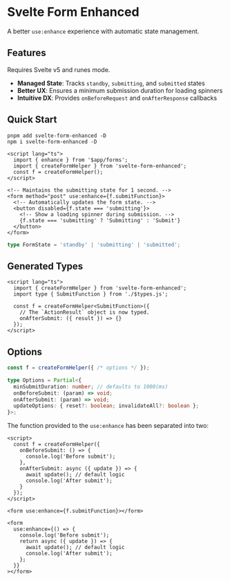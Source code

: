 # Svelte Form Enhanced

A better `use:enhance` experience with automatic state management.

## Features

Requires Svelte v5 and runes mode.

- **Managed State**: Tracks `standby`, `submitting`, and `submitted` states
- **Better UX**: Ensures a minimum submission duration for loading spinners
- **Intuitive DX**: Provides `onBeforeRequest` and `onAfterResponse` callbacks

## Quick Start

```shell
pnpm add svelte-form-enhanced -D
npm i svelte-form-enhanced -D
```

```svelte
<script lang="ts">
  import { enhance } from '$app/forms';
  import { createFormHelper } from 'svelte-form-enhanced';
  const f = createFormHelper();
</script>

<!-- Maintains the submitting state for 1 second. -->
<form method="post" use:enhance={f.submitFunction}>
  <!-- Automatically updates the form state. -->
  <button disabled={f.state === 'submitting'}>
    <!-- Show a loading spinner during submission. -->
    {f.state === 'submitting' ? 'Submitting' : 'Submit'}
  </button>
</form>
```

```ts
type FormState = 'standby' | 'submitting' | 'submitted';
```

## Generated Types

```svelte
<script lang="ts">
  import { createFormHelper } from 'svelte-form-enhanced';
  import type { SubmitFunction } from './$types.js';

  const f = createFormHelper<SubmitFunction>({
    // The `ActionResult` object is now typed.
    onAfterSubmit: ({ result }) => {}
  });
</script>
```

## Options

<!-- prettier-ignore -->
```ts
const f = createFormHelper({ /* options */ });
```

```ts
type Options = Partial<{
  minSubmitDuration: number; // defaults to 1000(ms)
  onBeforeSubmit: (param) => void;
  onAfterSubmit: (param) => void;
  updateOptions: { reset?: boolean; invalidateAll?: boolean };
}>;
```

The function provided to the `use:enhance` has been separated into two:

```svelte
<script>
  const f = createFormHelper({
    onBeforeSubmit: () => {
      console.log('Before submit');
    },
    onAfterSubmit: async ({ update }) => {
      await update(); // default logic
      console.log('After submit');
    }
  });
</script>

<form use:enhance={f.submitFunction}></form>
```

```svelte
<form
  use:enhance={() => {
    console.log('Before submit');
    return async ({ update }) => {
      await update(); // default logic
      console.log('After submit');
    };
  }}
></form>
```
